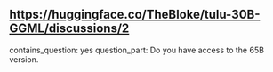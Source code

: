 ## https://huggingface.co/TheBloke/tulu-30B-GGML/discussions/2

contains_question: yes
question_part: Do you have access to the 65B version.